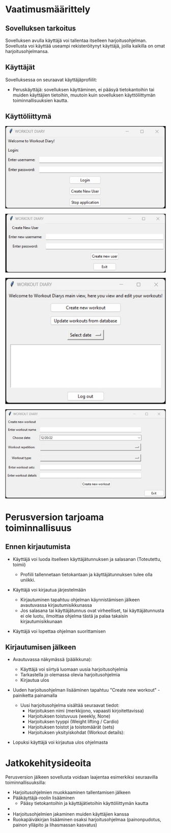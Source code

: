 # **Vaatimusmäärittely**

## **Sovelluksen tarkoitus**

Sovelluksen avulla käyttäjä voi tallentaa itselleen harjoitusohjelman. Sovellusta voi käyttää useampi rekisteröitynyt käyttäjä, joilla kaikilla on omat harjoitusohjelmansa.

## Käyttäjät

Sovelluksessa on seuraavat käyttäjäprofiilit:

- Peruskäyttäjä: sovelluksen käyttäminen, ei pääsyä tietokantoihin tai muiden käyttäjien tietoihin, muutoin kuin sovelluksen käyttöliittymän toiminnallisuuksien kautta.

## Käyttöliittymä

![Käyttöliittymä, kirjautumisikkuna](https://github.com/vtonteri/ot-harjoitustyo/blob/main/workout_diary/dokumentaatio/kirjautumisikkuna.jpg)

![Käyttöliittymä, luo uusi käyttäjä -ikkuna](https://github.com/vtonteri/ot-harjoitustyo/blob/main/workout_diary/dokumentaatio/luo_uusi_kayttaja.jpg)

![Käyttöliittymä, päänäkymä](https://github.com/vtonteri/ot-harjoitustyo/blob/main/workout_diary/dokumentaatio/paanakyma.jpg)

![Käyttöliittymä, luo harjoitusohjelma -ikkuna](https://github.com/vtonteri/ot-harjoitustyo/blob/main/workout_diary/dokumentaatio/luo_harjoitusohjelma.jpg)

# Perusversion tarjoama toiminnallisuus

## Ennen kirjautumista

- Käyttäjä voi luoda itselleen käyttäjätunnuksen ja salasanan (Toteutettu, toimii)
    - Profiili tallennetaan tietokantaan ja käyttäjätunnuksen tulee olla uniikki.

- Käyttäjä voi kirjautua järjestelmään
    - Kirjautuminen tapahtuu ohjelman käynnistämisen jälkeen avautuvassa kirjautumisikkunassa
    - Jos salasana tai käyttäjätunnus ovat virheelliset, tai käyttäjätunnusta ei ole luotu, ilmoittaa ohjelma tästä ja palaa takaisin kirjautumisikkunaan

- Käyttäjä voi lopettaa ohjelman suorittamisen

## Kirjautumisen jälkeen

- Avautuvassa näkymässä (pääikkuna):
    - Käyttäjä voi siirtyä luomaan uusia harjoitusohjelmia
    - Tarkastella jo olemassa olevia harjoitusohjelmia
    - Kirjautua ulos

- Uuden harjoitusohjelman lisääminen tapahtuu "Create new workout" -painiketta painamalla
    - Uusi harjoitusohjelma sisältää seuraavat tiedot:
        - Harjoituksen nimi (merkkijono, vapaasti kirjoitettavissa)
        - Harjoituksen toistuvuus (weekly, None)
        - Harjoituksen tyyppi (Weight lifting / Cardio)
        - Harjoituksen toistot ja toistomäärät (sets)
        - Harjoituksen yksityiskohdat (Workout details):

- Lopuksi käyttäjä voi kirjautua ulos ohjelmasta

# **Jatkokehitysideoita**

Perusversion jälkeen sovellusta voidaan laajentaa esimerkiksi seuraavilla toiminnallisuuksilla:

- Harjoitusohjelmien muokkaaminen tallentamisen jälkeen
- Pääkäyttäjä-roolin lisääminen
    - Pääsy tietokantoihin ja käyttäjätietoihin käyttöliittymän kautta
- 
- Harjoitusohjelmien jakaminen muiden käyttäjien kanssa
- Ruokapäiväkirjan lisääminen osaksi harjoitusohjelmaa (painonpudotus, painon ylläpito ja lihasmassan kasvatus)

